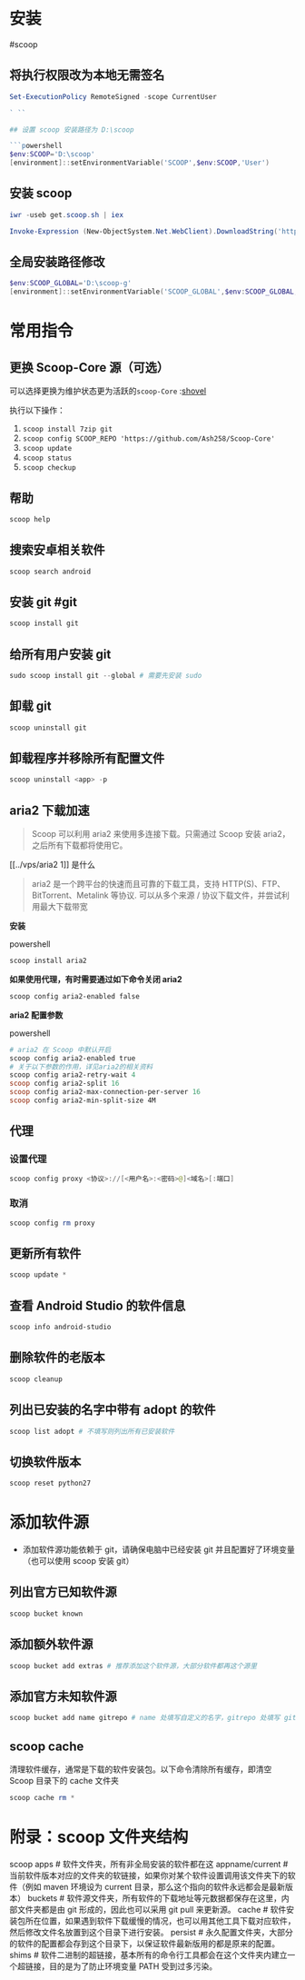 # 安装
#scoop

## 将执行权限改为本地无需签名

```powershell
Set-ExecutionPolicy RemoteSigned -scope CurrentUser

` ``

## 设置 scoop 安装路径为 D:\scoop

```powershell
$env:SCOOP='D:\scoop'
[environment]::setEnvironmentVariable('SCOOP',$env:SCOOP,'User')
```

## 安装 scoop

```powershell
iwr -useb get.scoop.sh | iex
```
```powershell
Invoke-Expression (New-ObjectSystem.Net.WebClient).DownloadString('https://get.scoop.sh')

```

## 全局安装路径修改

```powershell
$env:SCOOP_GLOBAL='D:\scoop-g'
[environment]::setEnvironmentVariable('SCOOP_GLOBAL',$env:SCOOP_GLOBAL,'Machine')
```

# 常用指令
## 更换 Scoop-Core 源（可选）

可以选择更换为维护状态更为活跃的`scoop-Core` :[shovel](https://github.com/Ash258/Scoop-Core)

执行以下操作：

1.  `scoop install 7zip git`
2.  `scoop config SCOOP_REPO 'https://github.com/Ash258/Scoop-Core'`
3.  `scoop update`
4.  `scoop status`
5.  `scoop checkup`

## 帮助

```powershell
scoop help
```

## 搜索安卓相关软件

```powershell
scoop search android
```

## 安装 git #git

```powershell
scoop install git
```

## 给所有用户安装 git

```powershell
sudo scoop install git --global # 需要先安装 sudo
```

## 卸载 git

```powershell
scoop uninstall git
```

## 卸载程序并移除所有配置文件
```powershell
scoop uninstall <app> -p
```
## aria2 下载加速 

> Scoop 可以利用 aria2 来使用多连接下载。只需通过 Scoop 安装 aria2，之后所有下载都将使用它。

[[../vps/aria2 1]] 是什么

> aria2 是一个跨平台的快速而且可靠的下载工具，支持 HTTP(S)、FTP、BitTorrent、Metalink 等协议. 可以从多个来源 / 协议下载文件，并尝试利用最大下载带宽

**安装**

powershell

```powershell
scoop install aria2
```

**如果使用代理，有时需要通过如下命令关闭 aria2**

```powershell
scoop config aria2-enabled false
```

**aria2 配置参数**

powershell

```powershell
# aria2 在 Scoop 中默认开启
scoop config aria2-enabled true
# 关于以下参数的作用，详见aria2的相关资料
scoop config aria2-retry-wait 4
scoop config aria2-split 16
scoop config aria2-max-connection-per-server 16
scoop config aria2-min-split-size 4M
```

## 代理
### 设置代理
```powershell
scoop config proxy <协议>://[<用户名>:<密码>@]<域名>[:端口]
```
### 取消
```powershell
scoop config rm proxy
```
## 更新所有软件

```powershell
scoop update *
```

## 查看 Android Studio 的软件信息

```powershell
scoop info android-studio
```

## 删除软件的老版本

```powershell
scoop cleanup
```

## 列出已安装的名字中带有 adopt 的软件

```powershell
scoop list adopt # 不填写则列出所有已安装软件
```

## 切换软件版本

```powershell
scoop reset python27
```

# 添加软件源

- 添加软件源功能依赖于 git，请确保电脑中已经安装 git 并且配置好了环境变量（也可以使用 scoop 安装 git）

## 列出官方已知软件源

```powershell
scoop bucket known
```

## 添加额外软件源

```powershell
scoop bucket add extras # 推荐添加这个软件源，大部分软件都再这个源里
```

## 添加官方未知软件源

```powershell
scoop bucket add name gitrepo # name 处填写自定义的名字，gitrepo 处填写 git 地址
```
## scoop cache

清理软件缓存，通常是下载的软件安装包。以下命令清除所有缓存，即清空 Scoop 目录下的 cache 文件夹
```powershell
scoop cache rm *
```
# 附录：scoop 文件夹结构

scoop
apps # 软件文件夹，所有非全局安装的软件都在这
appname/current # 当前软件版本对应的文件夹的软链接，如果你对某个软件设置调用该文件夹下的软件（例如 maven 环境设为 current 目录，那么这个指向的软件永远都会是最新版本）
buckets # 软件源文件夹，所有软件的下载地址等元数据都保存在这里，内部文件夹都是由 git 形成的，因此也可以采用 git pull 来更新源。
cache # 软件安装包所在位置，如果遇到软件下载缓慢的情况，也可以用其他工具下载对应软件，然后修改文件名放置到这个目录下进行安装。
persist # 永久配置文件夹，大部分的软件的配置都会存到这个目录下，以保证软件最新版用的都是原来的配置。
shims # 软件二进制的超链接，基本所有的命令行工具都会在这个文件夹内建立一个超链接，目的是为了防止环境变量 PATH 受到过多污染。